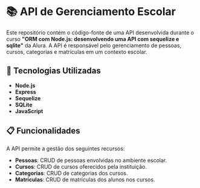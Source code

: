 # 📚 API de Gerenciamento Escolar

Este repositório contém o código-fonte de uma API desenvolvida durante o curso **"ORM com Node.js: desenvolvendo uma API com sequelize e sqlite"** da Alura. A API é responsável pelo gerenciamento de pessoas, cursos, categorias e matrículas em um contexto escolar.

## 🚀 Tecnologias Utilizadas

- **Node.js**
- **Express**
- **Sequelize**
- **SQLite**
- **JavaScript**

## 📋 Funcionalidades

A API permite a gestão dos seguintes recursos:

- **Pessoas**: CRUD de pessoas envolvidas no ambiente escolar.
- **Cursos**: CRUD de cursos oferecidos pela instituição.
- **Categorias**: CRUD de categorias dos cursos.
- **Matrículas**: CRUD de matrículas dos alunos nos cursos.
